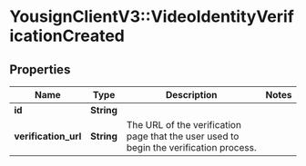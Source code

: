 # YousignClientV3::VideoIdentityVerificationCreated

## Properties
Name | Type | Description | Notes
------------ | ------------- | ------------- | -------------
**id** | **String** |  | 
**verification_url** | **String** | The URL of the verification page that the user used to begin the verification process. | 

